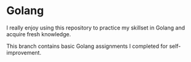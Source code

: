 # Golang
I really enjoy using this repository to practice my skillset in Golang and acquire fresh knowledge.

This branch contains basic Golang assignments I completed for self-improvement.

